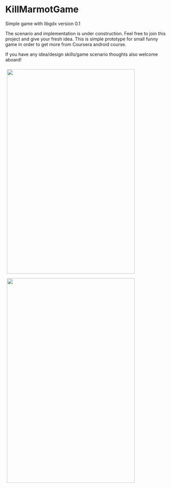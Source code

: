KillMarmotGame
==============

Simple game with libgdx version 0.1

The scenario and implementation is under construction. Feel free to join this project and give your fresh idea.
This is simple prototype for small funny game in order to get more from Coursera android course.

If you have any idea/design skills/game scenario thoughts also welcome aboard!

<img src="http://i.imgur.com/vNR0LZ4.png?1" width="400" height="640" hspace="5" vspace="7" alt="">
<img src="http://i.imgur.com/4As1W8h.png?1" width="400" height="640" hspace="5" vspace="7" alt="">
